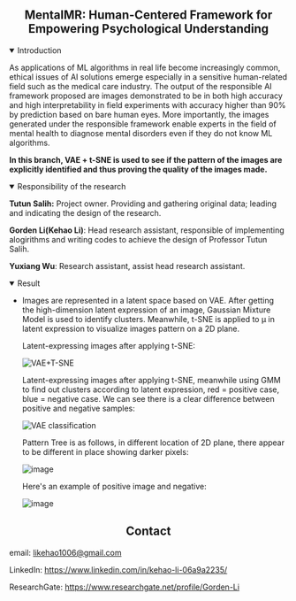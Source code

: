 <br>

## <div align="center">**MentalMR: Human-Centered Framework for Empowering Psychological Understanding**</div>

<details open>
<summary>Introduction</summary>
  
As applications of ML algorithms in real life become increasingly common, ethical issues of AI solutions emerge especially in a sensitive human-related field such as the medical care industry. The output of the responsible AI framework proposed are images demonstrated to be in both high accuracy and high interpretability in field experiments with accuracy higher than 90% by prediction based on bare human eyes. More importantly, the images generated under the responsible framework enable experts in the field of mental health to diagnose mental disorders even if they do not know ML algorithms.
  
**In this branch, VAE + t-SNE is used to see if the pattern of the images are explicitly identified and thus proving the quality of the images made.**

<details open>
<summary>Responsibility of the research</summary>
  
**Tutun Salih:** Project owner. Providing and gathering original data; leading and indicating the design of the research.
  
**Gorden Li(Kehao Li)**: Head research assistant, responsible of implementing alogirithms and writing codes to achieve the design of Professor Tutun Salih.
  
**Yuxiang Wu**: Research assistant, assist head research assistant.

</details>
  
</details>

<details open>
<summary>Result</summary>

- Images are represented in a latent space based on VAE. After getting the high-dimension latent expression of an image, Gaussian Mixture Model is used to identify clusters. Meanwhile, t-SNE is applied to μ in latent expression to visualize images pattern on a 2D plane.
  
  Latent-expressing images after applying t-SNE:
  
  ![VAE+T-SNE](https://user-images.githubusercontent.com/72702872/169719438-2d6406b4-a53e-4954-b469-401cc0d4fa1d.png)
  
  Latent-expressing images after applying t-SNE, meanwhile using GMM to find out clusters according to latent expression, red = positive case, blue = negative case. We can see there is a clear difference between positive and negative samples:
  
  ![VAE classification](https://user-images.githubusercontent.com/72702872/169719488-9343fe4e-9471-4cf6-b2b9-9ac100c91736.png)
  
  Pattern Tree is as follows, in different location of 2D plane, there appear to be different in place showing darker pixels:
  
  ![image](https://user-images.githubusercontent.com/72702872/169720167-2b5c8333-209e-4259-ac46-70ef8c934f20.png)
  
  Here's an example of positive image and negative:
  
  ![image](https://user-images.githubusercontent.com/72702872/169719533-fdadc724-9188-4013-a6ad-ce16b4b9a889.png) 

</details>

</details>

</details>

## <div align="center">Contact</div>

email: likehao1006@gmail.com

LinkedIn: https://www.linkedin.com/in/kehao-li-06a9a2235/

ResearchGate: https://www.researchgate.net/profile/Gorden-Li

<br>

